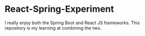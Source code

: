 # React-Spring-Experiment

I really enjoy both the Spring Boot and React JS frameworks. This repository is my learning at combining the two.